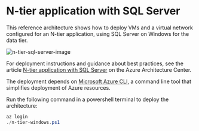 # N-tier application with SQL Server

This reference architecture shows how to deploy VMs and a virtual network configured for an N-tier application, using SQL Server on Windows for the data tier.

![n-tier-sql-server-image](https://docs.microsoft.com/azure/architecture/reference-architectures/n-tier/images/n-tier-sql-server.png)

For deployment instructions and guidance about best practices, see the article [N-tier application with SQL Server](https://docs.microsoft.com/azure/architecture/reference-architectures/n-tier/n-tier-sql-server) on the Azure Architecture Center.

The deployment depends on [Microsoft Azure CLI](https://github.com/Azure/azure-cli), a command line tool that simplifies deployment of Azure resources.

Run the following command in a powershell terminal to deploy the architecture:

```powershell
az login
./n-tier-windows.ps1
```

